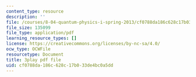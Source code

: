 ```yaml
---
content_type: resource
description: ''
file: /courses/8-04-quantum-physics-i-spring-2013/cf0788da186c628c17b033de4bc0a5dd_TWpyhsPAK14.pdf
file_size: 135099
file_type: application/pdf
learning_resource_types: []
license: https://creativecommons.org/licenses/by-nc-sa/4.0/
ocw_type: OCWFile
resourcetype: Document
title: 3play pdf file
uid: cf0788da-186c-628c-17b0-33de4bc0a5dd
---
```

